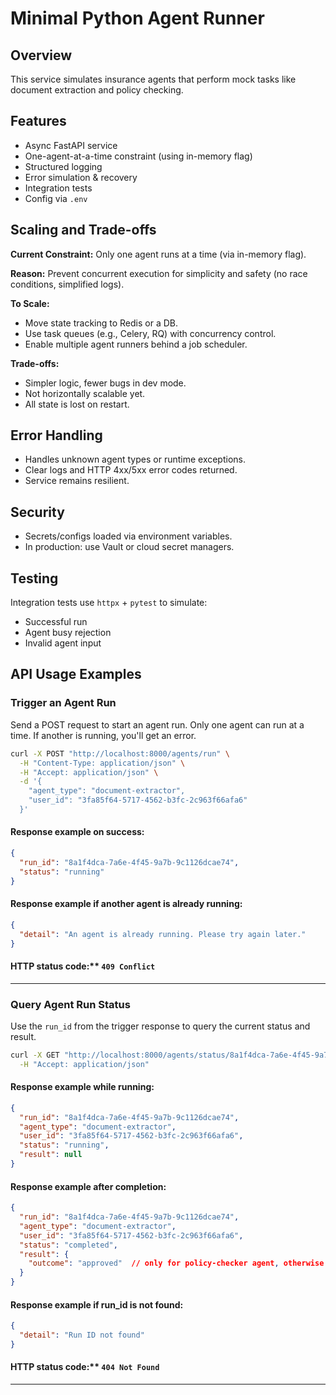# Minimal Python Agent Runner

## Overview
This service simulates insurance agents that perform mock tasks like document extraction and policy checking.

## Features
- Async FastAPI service
- One-agent-at-a-time constraint (using in-memory flag)
- Structured logging
- Error simulation & recovery
- Integration tests
- Config via `.env`

## Scaling and Trade-offs
**Current Constraint:** Only one agent runs at a time (via in-memory flag).

**Reason:** Prevent concurrent execution for simplicity and safety (no race conditions, simplified logs).

**To Scale:**
- Move state tracking to Redis or a DB.
- Use task queues (e.g., Celery, RQ) with concurrency control.
- Enable multiple agent runners behind a job scheduler.

**Trade-offs:**
- Simpler logic, fewer bugs in dev mode.
- Not horizontally scalable yet.
- All state is lost on restart.

## Error Handling
- Handles unknown agent types or runtime exceptions.
- Clear logs and HTTP 4xx/5xx error codes returned.
- Service remains resilient.

## Security
- Secrets/configs loaded via environment variables.
- In production: use Vault or cloud secret managers.

## Testing
Integration tests use `httpx` + `pytest` to simulate:
- Successful run
- Agent busy rejection
- Invalid agent input


## API Usage Examples

### Trigger an Agent Run

Send a POST request to start an agent run. Only one agent can run at a time. If another is running, you'll get an error.

```bash
curl -X POST "http://localhost:8000/agents/run" \
  -H "Content-Type: application/json" \
  -H "Accept: application/json" \
  -d '{
    "agent_type": "document-extractor",
    "user_id": "3fa85f64-5717-4562-b3fc-2c963f66afa6"
  }'
```

#### Response example on success:

```json
{
  "run_id": "8a1f4dca-7a6e-4f45-9a7b-9c1126dcae74",
  "status": "running"
}
```

#### Response example if another agent is already running:

```json
{
  "detail": "An agent is already running. Please try again later."
}
```

#### HTTP status code:** `409 Conflict`

---

### Query Agent Run Status

Use the `run_id` from the trigger response to query the current status and result.

```bash
curl -X GET "http://localhost:8000/agents/status/8a1f4dca-7a6e-4f45-9a7b-9c1126dcae74" \
  -H "Accept: application/json"
```

#### Response example while running:

```json
{
  "run_id": "8a1f4dca-7a6e-4f45-9a7b-9c1126dcae74",
  "agent_type": "document-extractor",
  "user_id": "3fa85f64-5717-4562-b3fc-2c963f66afa6",
  "status": "running",
  "result": null
}
```

#### Response example after completion:

```json
{
  "run_id": "8a1f4dca-7a6e-4f45-9a7b-9c1126dcae74",
  "agent_type": "document-extractor",
  "user_id": "3fa85f64-5717-4562-b3fc-2c963f66afa6",
  "status": "completed",
  "result": {
    "outcome": "approved"  // only for policy-checker agent, otherwise null or custom result
  }
}
```

#### Response example if run\_id is not found:

```json
{
  "detail": "Run ID not found"
}
```

#### HTTP status code:** `404 Not Found`

---
